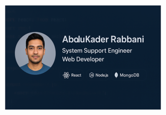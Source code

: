 <p align="center">
  <img src="https://raw.githubusercontent.com/rabbanictgbd/rabbanictgbd/main/images/banner.png" alt="My Image">

</p>
